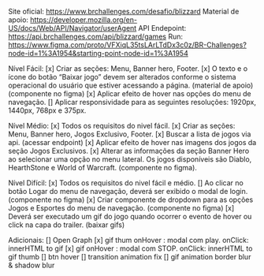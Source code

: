 Site oficial: https://www.brchallenges.com/desafio/blizzard
Material de apoio: https://developer.mozilla.org/en-US/docs/Web/API/Navigator/userAgent
API Endepoint: https://api.brchallenges.com/api/blizzard/games
Run: https://www.figma.com/proto/VFXiqL35tsLArLTdDx3c0z/BR-Challenges?node-id=1%3A1954&starting-point-node-id=1%3A1954


Nível Fácil:
[x] Criar as seções: Menu, Banner hero, Footer.
[x] O texto e o ícone do botão “Baixar jogo” devem ser alterados conforme o sistema operacional do usuário que estiver acessando a página. (material de apoio) (componente no figma)
[x] Aplicar efeito de hover nas opções do menu de navegação.
[] Aplicar responsividade para as seguintes resoluções: 1920px, 1440px, 768px e 375px.

Nível Médio:
[x] Todos os requisitos do nivel fácil.
[x] Criar as seções: Menu, Banner hero, Jogos Exclusivo, Footer.
[x] Buscar a lista de jogos via api. (acessar endpoint)
[x] Aplicar efeito de hover nas imagens dos jogos da seção Jogos Exclusivos.
[x] Alterar as informações da seção Banner Hero ao selecionar uma opção no menu lateral. Os jogos disponíveis são Diablo, HearthStone e World of Warcraft. (componente no figma).

Nível Difícil:
[x] Todos os requisitos do nivel fácil e médio.
[] Ao clicar no botão Logar do menu de navegação, deverá ser exibido o modal de login. (componente no figma)
[x] Criar componente de dropdown para as opções Jogos e Esportes do menu de navegação. (componente no figma)
[x] Deverá ser executado um gif do jogo quando ocorrer o evento de hover ou click na capa do trailer. (baixar gifs)

Adicionais:
[] Open Graph
[x] gif thum onHover : modal com play. onClick: innerHTML to gif
[x] gif onHover : modal com STOP. onClick: innerHTML to gif thumb
[] btn hover
[] transition animation fix
[] gif animation border blur & shadow blur
